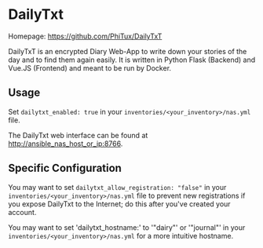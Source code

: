 # DailyTxt

Homepage: <https://github.com/PhiTux/DailyTxT>

DailyTxT is an encrypted Diary Web-App to write down your stories of the day and to find them again easily. It is written in Python Flask (Backend) and Vue.JS (Frontend) and meant to be run by Docker.

## Usage

Set `dailytxt_enabled: true` in your `inventories/<your_inventory>/nas.yml` file.

The DailyTxt web interface can be found at <http://ansible_nas_host_or_ip:8766>.

## Specific Configuration

You may want to set `dailytxt_allow_registration: "false"` in your `inventories/<your_inventory>/nas.yml` file to prevent new registrations if you expose DailyTxt to the Internet; do this after you've created your account.

You may want to set 'dailytxt_hostname:' to '"dairy"' or '"journal"' in your `inventories/<your_inventory>/nas.yml` for a more intuitive hostname.
